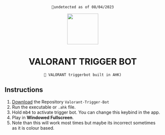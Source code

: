 

<div align=center>

  ```
  🚫undetected as of 08/04/2023
  ```
  
  <img src="https://static.vecteezy.com/system/resources/previews/019/763/186/original/valorant-logo-transparent-free-png.png" width=100>
  
  # VALORANT TRIGGER BOT
  ```
  💎 VALORANT triggerbot built in AHK)
  ```
  
</div>

## Instructions
1. [Download](https://github.com/unofficialdxnny/Valorant-Trigger-Bot) the Repository `Valorant-Trigger-Bot`
2. Run the executable or `.ahk` file.
3. Hold <kbd>mb4</kbd> to activate trigger bot. You can change this keybind in the app.
4. Play in **Windowed Fullscreen**.
5. Note than this will work most times but maybe its incorrect sometimes as it is colour based.


